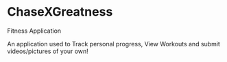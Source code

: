 # ChaseXGreatness
Fitness Application


An application used to Track personal progress, View Workouts and submit videos/pictures of your own!
